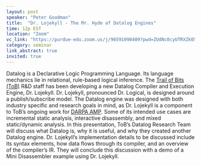 ```yaml
---
layout: post
speaker: "Peter Goodman"
title:  "Dr. Lojekyll - The Mr. Hyde of Datalog Engines"
time: 12p EST
location: "Zoom"
vc_link: "https://purdue-edu.zoom.us/j/96591098409?pwd=ZUdNc0cyUTRXZk05ZEtlUXdUWXUwUT09"
category: seminar
link_abstract: true
invited: true
---
```


Datalog is a Declarative Logic Programming Language. Its language mechanics lie in relational, rule-based logical inference. The [Trail of Bits (ToB)](https://www.trailofbits.com) R&D staff has been developing a new Datalog Compiler and Execution Engine, Dr. Lojekyll. Dr. Lojekyll, pronounced Dr. Logical, is designed around a publish/subscribe model. The Datalog engine was designed with both industry specific and research goals in mind, as Dr. Lojekyll is a component to ToB’s ongoing work for [DARPA AMP](https://www.darpa.mil/program/assured-micropatching). Some of its intended use cases are incremental static analysis, interactive disassembly, and mixed static/dynamic analysis. In this presentation, ToB’s Datalog Research Team will discuss what Datalog is, why it is useful, and why they created another Datalog engine. Dr. Lojekyll’s implementation details to be discussed include its syntax elements, how data flows through its compiler, and an overview of the compiler’s IR. They will conclude this discussion with a demo of a Mini Disassembler example using Dr. Lojekyll.

